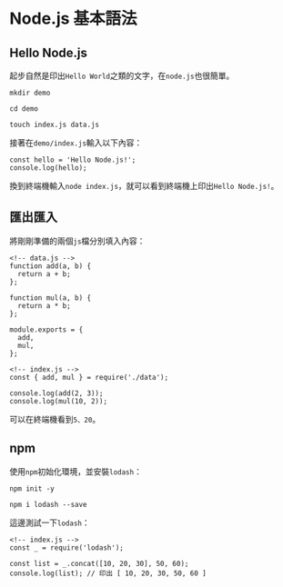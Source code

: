 # Node.js 基本語法
## Hello Node.js
起步自然是印出`Hello World`之類的文字，在`node.js`也很簡單。
```
mkdir demo

cd demo

touch index.js data.js
```
接著在`demo/index.js`輸入以下內容：
```
const hello = 'Hello Node.js!';
console.log(hello);
```
換到終端機輸入`node index.js`，就可以看到終端機上印出`Hello Node.js!`。
## 匯出匯入
將剛剛準備的兩個`js`檔分別填入內容：
```
<!-- data.js -->
function add(a, b) {
  return a + b;
};

function mul(a, b) {
  return a * b;
};

module.exports = {
  add,
  mul,
};
```
```
<!-- index.js -->
const { add, mul } = require('./data');

console.log(add(2, 3));
console.log(mul(10, 2));
```
可以在終端機看到`5、20`。
## npm
使用`npm`初始化環境，並安裝`lodash`：
```
npm init -y

npm i lodash --save
```
這邊測試一下`lodash`：
```
<!-- index.js -->
const _ = require('lodash');

const list = _.concat([10, 20, 30], 50, 60);
console.log(list); // 印出 [ 10, 20, 30, 50, 60 ]
```